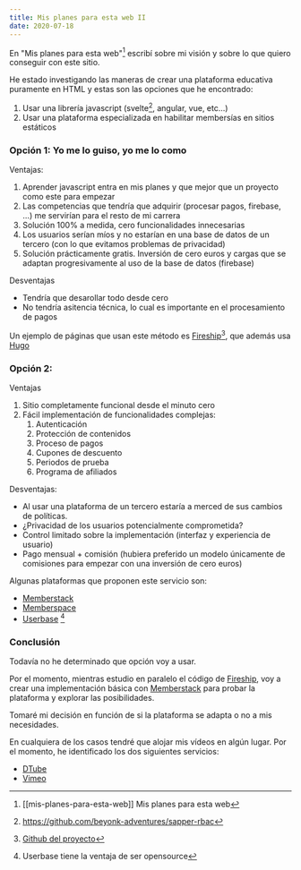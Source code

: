 ```yaml
---
title: Mis planes para esta web II
date: 2020-07-18
---
```



En "Mis planes para esta web"[^planes] escribí sobre mi visión y sobre lo que quiero conseguir con este sitio.

[^planes]: [[mis-planes-para-esta-web]] Mis planes para esta web

He estado investigando las maneras de crear una plataforma educativa puramente en HTML y estas son las opciones que he encontrado:

1. Usar una librería javascript (svelte[^svelte], angular, vue, etc...)
2. Usar una plataforma especializada en habilitar membersías en sitios estáticos

[^svelte]: https://github.com/beyonk-adventures/sapper-rbac


### Opción 1: Yo me lo guiso, yo me lo como

Ventajas: 

1. Aprender javascript entra en mis planes y que mejor que un proyecto como este para empezar
2. Las competencias que tendría que adquirir (procesar pagos, firebase, ...) me servirían para el resto de mi carrera
3. Solución 100% a medida, cero funcionalidades innecesarias
4. Los usuarios serían míos y no estarían en una base de datos de un tercero (con lo que evitamos problemas de privacidad)
5. Solución prácticamente gratis. Inversión de cero euros y cargas que se adaptan progresivamente al uso de la base de datos (firebase)

Desventajas

- Tendría que desarollar todo desde cero
- No tendría asitencia técnica, lo cual es importante en el procesamiento de pagos

Un ejemplo de páginas que usan este método es [Fireship](https://fireship.io)[^fireshipgh], que además usa [Hugo](https://gohugo.com)

[^fireshipgh]: [Github del proyecto](github.cm/fireship-io/fireship.io)

### Opción 2: 

Ventajas

1. Sitio completamente funcional desde el minuto cero
2. Fácil implementación de funcionalidades complejas:
    1. Autenticación
    2. Protección de contenidos
    3. Proceso de pagos
    4. Cupones de descuento
    5. Periodos de prueba
    6. Programa de afiliados


Desventajas:

- Al usar una plataforma de un tercero estaría a merced de sus cambios de políticas.
- ¿Privacidad de los usuarios potencialmente comprometida?
- Control limitado sobre la implementación (interfaz y experiencia de usuario)
- Pago mensual + comisión (hubiera preferido un modelo únicamente de comisiones para empezar con una inversión de cero euros)

Algunas plataformas que proponen este servicio son:

- [Memberstack](https://meberstack.io)
- [Memberspace](https://www.memberspace.com/)
- [Userbase](https://userbase.com/pricing/) [^userbase]

[^userbase]: Userbase tiene la ventaja de ser opensource

### Conclusión

Todavía no he determinado que opción voy a usar.

Por el momento, mientras estudio en paralelo el código de [Fireship](https://fireship.io), voy a crear una implementación básica con [Memberstack](https://memberstack.io) para probar la plataforma y explorar las posibilidades.

Tomaré mi decisión en función de si la plataforma se adapta o no a mis necesidades.

En cualquiera de los casos tendré que alojar mis vídeos en algún lugar. 
Por el momento, he identificado los dos siguientes servicios:

- [DTube](https://d.tube/)
- [Vimeo](https://vimeo.com)
